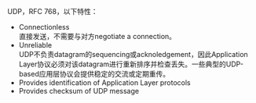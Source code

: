 UDP，RFC 768，以下特性：
- Connectionless\
    直接发送，不需要与对方negotiate a connection。
- Unreliable\
    UDP不负责datagram的sequencing或acknoledgement，因此Application Layer协议必须对该datagram进行重新排序并检查丢失。一些典型的UDP-based应用层协议会提供稳定的交流或定期重传。
- Provides identification of Application Layer protocols
- Provides checksum of UDP message
